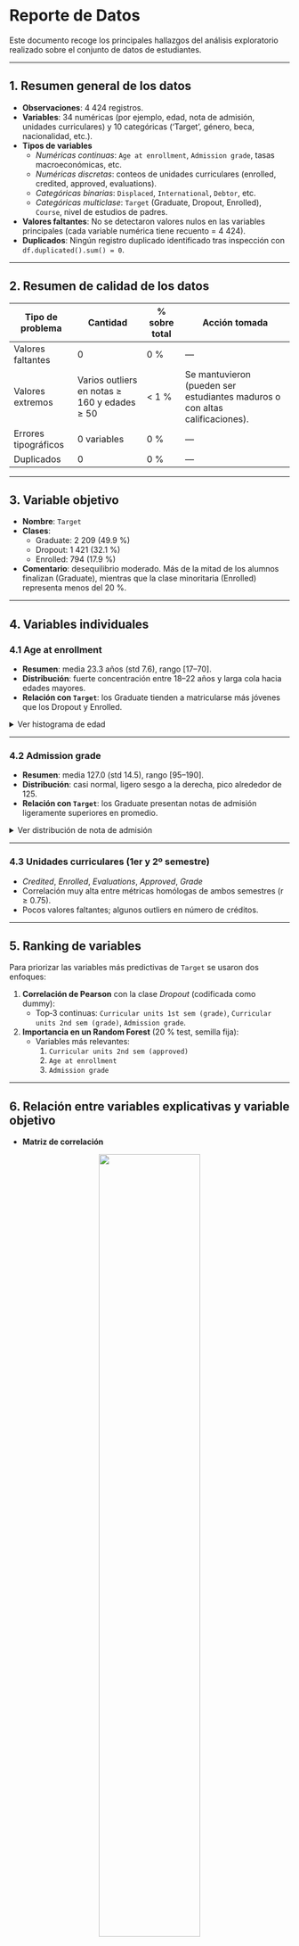 # Reporte de Datos

Este documento recoge los principales hallazgos del análisis exploratorio realizado sobre el conjunto de datos de estudiantes.

---

## 1. Resumen general de los datos

- **Observaciones**: 4 424 registros.  
- **Variables**: 34 numéricas (por ejemplo, edad, nota de admisión, unidades curriculares) y 10 categóricas (‘Target’, género, beca, nacionalidad, etc.).  
- **Tipos de variables**  
  - *Numéricas continuas*: `Age at enrollment`, `Admission grade`, tasas macroeconómicas, etc.  
  - *Numéricas discretas*: conteos de unidades curriculares (enrolled, credited, approved, evaluations).  
  - *Categóricas binarias*: `Displaced`, `International`, `Debtor`, etc.  
  - *Categóricas multiclase*: `Target` (Graduate, Dropout, Enrolled), `Course`, nivel de estudios de padres.  
- **Valores faltantes**: No se detectaron valores nulos en las variables principales (cada variable numérica tiene recuento = 4 424).  
- **Duplicados**: Ningún registro duplicado identificado tras inspección con `df.duplicated().sum() = 0`.

---

## 2. Resumen de calidad de los datos

| Tipo de problema    | Cantidad       | % sobre total | Acción tomada         |
|---------------------|----------------|---------------|-----------------------|
| Valores faltantes   |       0        |      0 %      | —                     |
| Valores extremos    | Varios outliers en notas ≥ 160 y edades ≥ 50 | < 1 % | Se mantuvieron (pueden ser estudiantes maduros o con altas calificaciones). |
| Errores tipográficos| 0 variables    | 0 %           | —                     |
| Duplicados          | 0              | 0 %           | —                     |

---

## 3. Variable objetivo

- **Nombre**: `Target`  
- **Clases**:  
  - Graduate: 2 209 (49.9 %)  
  - Dropout: 1 421 (32.1 %)  
  - Enrolled:   794 (17.9 %)  
- **Comentario**: desequilibrio moderado. Más de la mitad de los alumnos finalizan (Graduate), mientras que la clase minoritaria (Enrolled) representa menos del 20 %.  

---

## 4. Variables individuales

### 4.1 Age at enrollment  
- **Resumen**: media 23.3 años (std 7.6), rango [17–70].  
- **Distribución**: fuerte concentración entre 18–22 años y larga cola hacia edades mayores.  
- **Relación con `Target`**: los Graduate tienden a matricularse más jóvenes que los Dropout y Enrolled.  

<details>
<summary>Ver histograma de edad</summary>

</details>

---

### 4.2 Admission grade  
- **Resumen**: media 127.0 (std 14.5), rango [95–190].  
- **Distribución**: casi normal, ligero sesgo a la derecha, pico alrededor de 125.  
- **Relación con `Target`**: los Graduate presentan notas de admisión ligeramente superiores en promedio.  

<details>
<summary>Ver distribución de nota de admisión</summary>

</details>

---

### 4.3 Unidades curriculares (1er y 2º semestre)  
- *Credited*, *Enrolled*, *Evaluations*, *Approved*, *Grade*  
- Correlación muy alta entre métricas homólogas de ambos semestres (r ≥ 0.75).  
- Pocos valores faltantes; algunos outliers en número de créditos.

---

## 5. Ranking de variables

Para priorizar las variables más predictivas de `Target` se usaron dos enfoques:

1. **Correlación de Pearson** con la clase *Dropout* (codificada como dummy):  
   - Top‐3 continuas: `Curricular units 1st sem (grade)`, `Curricular units 2nd sem (grade)`, `Admission grade`.  
2. **Importancia en un Random Forest** (20 % test, semilla fija):  
   - Variables más relevantes:  
     1. `Curricular units 2nd sem (approved)`  
     2. `Age at enrollment`  
     3. `Admission grade`

---

## 6. Relación entre variables explicativas y variable objetivo

- **Matriz de correlación**  
  
<div align="center">
<img src="https://drive.google.com/uc?export=view&id=1J1Z3kxMDYeDEsucC-B8wdGRtuAhAkLvG" width="60%">
</div>

  Destaca fuertes correlaciones entre calificaciones y unidades de crédito; las variables socio‐económicas (ocupación de padres, nacionalidad) muestran baja relación lineal.

- **Diagramas de violín**  
<div align="center">
<img src="https://drive.google.com/uc?export=view&id=1_AyDmMU8Wa_mD-XFASAiKZUPzfRR373n" width="60%">
</div>

Se generaron para cada variable numérica frente a `Target` evidenciando algunos comportamientos entre variables y las subclases de la variable Target
Permiten visualizar la dispersión y mediana de cada grupo.

- **Scatter plots**
Algunas parejas de variables (e.g., Admission grade vs. Curricular units 1st sem (grade)) muestran agrupamientos claros según la clase.

---

## 7.Próximos pasos

Balancear la variable objetivo (SMOTE, submuestreo).

Probar escalado/normalización en variables con rangos dispares.

Evaluar modelos con selección automática de características (Lasso, XGBoost).

Validar hallazgos en un conjunto de validación independiente.
  
  
 


